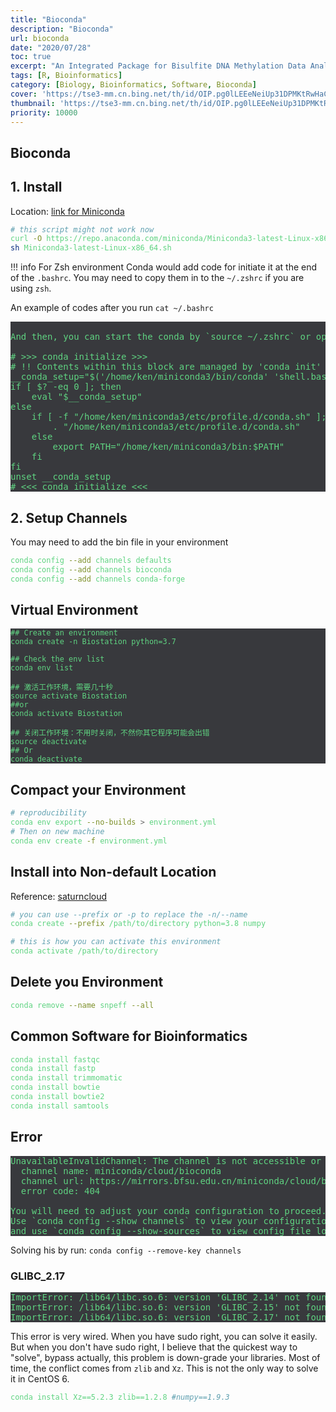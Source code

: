 ```yaml
---
title: "Bioconda"
description: "Bioconda"
url: bioconda
date: "2020/07/28"
toc: true
excerpt: "An Integrated Package for Bisulfite DNA Methylation Data Analysis with Indel-sensitive Mapping."
tags: [R, Bioinformatics]
category: [Biology, Bioinformatics, Software, Bioconda]
cover: 'https://tse3-mm.cn.bing.net/th/id/OIP.pg0lLEEeNeiUp31DPMKtRwHaCY'
thumbnail: 'https://tse3-mm.cn.bing.net/th/id/OIP.pg0lLEEeNeiUp31DPMKtRwHaCY'
priority: 10000
---
```


## Bioconda

## 1. Install
Location: [link for Miniconda](https://docs.conda.io/en/latest/miniconda.html)
```bash
# this script might not work now
curl -O https://repo.anaconda.com/miniconda/Miniconda3-latest-Linux-x86_64.sh
sh Miniconda3-latest-Linux-x86_64.sh
```

!!! info For Zsh environment
    Conda would add code for initiate it at the end of the `.bashrc`. You may need to copy them in to the `~/.zshrc` if you are using `zsh`.


An example of codes after you run `cat ~/.bashrc`
<pre>

And then, you can start the conda by `source ~/.zshrc` or open a new terminal.

# >>> conda initialize >>>
# !! Contents within this block are managed by 'conda init' !!
__conda_setup="$('/home/ken/miniconda3/bin/conda' 'shell.bash' 'hook' 2> /dev/null)"
if [ $? -eq 0 ]; then
    eval "$__conda_setup"
else
    if [ -f "/home/ken/miniconda3/etc/profile.d/conda.sh" ]; then
        . "/home/ken/miniconda3/etc/profile.d/conda.sh"
    else
        export PATH="/home/ken/miniconda3/bin:$PATH"
    fi
fi
unset __conda_setup
# <<< conda initialize <<<
</pre>

## 2. Setup Channels
You may need to add the bin file in your environment
```bash
conda config --add channels defaults
conda config --add channels bioconda
conda config --add channels conda-forge
```

## Virtual Environment
```
## Create an environment
conda create -n Biostation python=3.7

## Check the env list
conda env list

## 激活工作环境，需要几十秒
source activate Biostation
##or
conda activate Biostation

## 关闭工作环境：不用时关闭，不然你其它程序可能会出错
source deactivate
## Or
conda deactivate
```

## Compact your Environment

```bash
# reproducibility
conda env export --no-builds > environment.yml
# Then on new machine
conda env create -f environment.yml
```

## Install into Non-default Location

Reference: [saturncloud](https://saturncloud.io/blog/how-to-specify-a-new-environment-location-for-conda-create-a-guide/)


```bash
# you can use --prefix or -p to replace the -n/--name
conda create --prefix /path/to/directory python=3.8 numpy

# this is how you can activate this environment
conda activate /path/to/directory
```

## Delete you Environment

```bash
conda remove --name snpeff --all
```
## Common Software for Bioinformatics

```bash
conda install fastqc
conda install fastp
conda install trimmomatic
conda install bowtie
conda install bowtie2
conda install samtools
```
## Error

<pre>
UnavailableInvalidChannel: The channel is not accessible or is invalid.
  channel name: miniconda/cloud/bioconda
  channel url: https://mirrors.bfsu.edu.cn/miniconda/cloud/bioconda
  error code: 404

You will need to adjust your conda configuration to proceed.
Use `conda config --show channels` to view your configuration's current state,
and use `conda config --show-sources` to view config file locations
</pre>

Solving his by run:
`conda config --remove-key channels`

### GLIBC_2.17

<pre>
ImportError: /lib64/libc.so.6: version 'GLIBC_2.14' not found
ImportError: /lib64/libc.so.6: version 'GLIBC_2.15' not found
ImportError: /lib64/libc.so.6: version 'GLIBC_2.17' not found
</pre>

This error is very wired. When you have sudo right, you can solve it easily. But when you don't have sudo right, I believe that the quickest way to "solve", bypass actually, this problem is down-grade your libraries. Most of time, the conflict comes from `zlib` and  `Xz`. This is not the only way to solve it in CentOS 6.

```bash
conda install Xz==5.2.3 zlib==1.2.8 #numpy==1.9.3
```


<style>
pre {
  background-color:#38393d;
  color: #5fd381;
}
</style>
